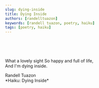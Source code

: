 ```yaml
---
slug: dying-inside
title: Dying Inside
authors: [randelltuazon]
keywords: [randell tuazon, poetry, haiku]
tags: [poetry, haiku]
---
```


<br/><br/><br/>

What a lovely sight 
So happy and full of life,  
And I'm dying inside.  

<footer>
  Randell Tuazon 
  <div class="text-sm mt-2 text-stone-500">*Haiku: Dying Inside*</div>
</footer>
